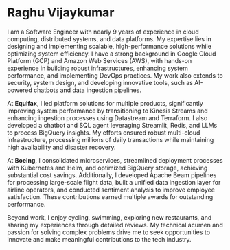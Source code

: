 # Raghu Vijaykumar

I am a Software Engineer with nearly 9 years of experience in cloud computing, distributed systems, and data platforms. My expertise lies in designing and implementing scalable, high-performance solutions while optimizing system efficiency. I have a strong background in Google Cloud Platform (GCP) and Amazon Web Services (AWS), with hands-on experience in building robust infrastructures, enhancing system performance, and implementing DevOps practices. My work also extends to security, system design, and developing innovative tools, such as AI-powered chatbots and data ingestion pipelines.

At **Equifax**, I led platform solutions for multiple products, significantly improving system performance by transitioning to Kinesis Streams and enhancing ingestion processes using Datastream and Terraform. I also developed a chatbot and SQL agent leveraging Streamlit, Redis, and LLMs to process BigQuery insights. My efforts ensured robust multi-cloud infrastructure, processing millions of daily transactions while maintaining high availability and disaster recovery.

At **Boeing**, I consolidated microservices, streamlined deployment processes with Kubernetes and Helm, and optimized BigQuery storage, achieving substantial cost savings. Additionally, I developed Apache Beam pipelines for processing large-scale flight data, built a unified data ingestion layer for airline operators, and conducted sentiment analysis to improve employee satisfaction. These contributions earned multiple awards for outstanding performance.

Beyond work, I enjoy cycling, swimming, exploring new restaurants, and sharing my experiences through detailed reviews. My technical acumen and passion for solving complex problems drive me to seek opportunities to innovate and make meaningful contributions to the tech industry.

